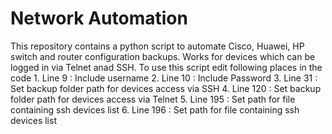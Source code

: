 # Network Automation

This repository contains a python script to automate Cisco, Huawei, HP switch and router configuration backups. Works for devices which can be logged in via Telnet anad SSH. To use this script edit following places in the code
       1. Line   9 : Include username
       2. Line  10 : Include Password
       3. Line  31 : Set backup folder path for devices access via SSH
       4. Line 120 : Set backup folder path for devices access via Telnet
       5. Line 195 : Set path for file containing ssh devices list
       6. Line 196 : Set path for file containing ssh devices list
